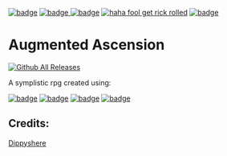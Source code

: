 [![badge](https://img.shields.io/badge/Made%20with-Python-1f425f.svg)](https://www.python.org/)
[![badge](https://img.shields.io/badge/A%20jean1398reborn-project-informational)
](https://www.github.com/jean1398reborn)
[![badge](https://img.shields.io/badge/Completely-Horrid-critical)](https://www.youtube.com/watch?v=dQw4w9WgXcQ)
[![haha fool get rick rolled](https://img.shields.io/static/v1?label=Build&message=Functional&color=sucess)](https://www.youtube.com/watch?v=bAgmGZ9iQ2Y)
[![badge](https://img.shields.io/static/v1?label=Bugs&message=0&color=critical)](https://www.youtube.com/watch?v=8GW6sLrK40k)

Augmented Ascension
======
[![Github All Releases](https://img.shields.io/github/downloads/jean1398reborn/Augmented/total.svg)]()


A symplistic rpg created using:


[![badge](https://img.shields.io/static/v1?label=Module&message=Pygame&color=informational)](https://www.pygame.org/news)
[![badge](https://img.shields.io/static/v1?label=Module&message=Random&color=informational)](https://docs.python.org/3/library/random.html)
[![badge](https://img.shields.io/static/v1?label=Module&message=Sys&color=informational)](https://docs.python.org/3/library/sys.html)
[![badge](https://img.shields.io/static/v1?label=Program&message=Illustrator&color=important)](http://www.adobe.com/illustratorl)


Credits:
-----
[Dippyshere](github.com/dippyshere "He's a person with a face")
